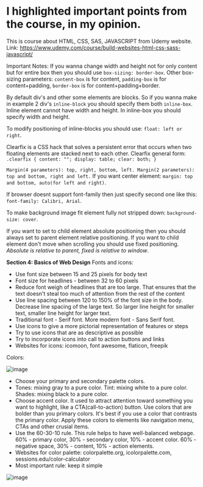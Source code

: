 # I highlighted important points from the course, in my opinion.
This is course about HTML, CSS, SAS, JAVASCRIPT from Udemy website.
Link: https://www.udemy.com/course/build-websites-html-css-sass-javascript/

Important Notes:
If you wanna change width and height not for only content but for entire box then you should use `box-sizing: border-box`. Other box-sizing parameters: `content-box` is for content, `padding-box` is for content+padding, `border-box` is for content+padding+border.

By default div's and other some elements are blocks. So if you wanna make in example 2 div's `inline-block` you should specify them both `inline-box`. Inline element cannot have width and height. In inline-box you should specify width and height.

To modify positioning of inline-blocks you should use: `float: left or right`.

Clearfix is a CSS hack that solves a persistent error that occurs when two floating elements are stacked next to each other. 
Clearfix general form: `.clearfix {
  content: "";
  display: table;
  clear: both;
}`

`Margin(4 parameters): top, right, bottom, left. Margin(2 parameters): top and bottom, right and left.` If you want center element: `margin: top and bottom, auto(for left and right)`.

If browser doesnt support font-family then just specify second one like this: `font-family: Calibri, Arial`.

To make background image fit element fully not stripped down: `background-size: cover`.

If you want to set to child element absolute positioning then you should always set to parent element relative positioning. If you want to child element don't move when scrolling you should use fixed positioning. *Absolute is relative to parent, fixed is relative to window*.

**Section 4: Basics of Web Design**
Fonts and icons:
- Use font size between 15 and 25 pixels for body text
- Font size for headlines - between 32 to 60 pixels
- Reduce font weigh of headlines that are too large. That ensures that the text doesn't steal too much of attention from the rest of the content
- Use line spacing between 120 to 150% of the font size in the body. Decrease line spacing of the large text. So larger line height for smaller text, smaller line height for larger text.
- Traditional font - Serif font. More modern font - Sans Serif font. 
- Use icons to give a more pictorial representation of features or steps
- Try to use icons that are as descriptive as possible
- Try to incorporate icons into call to action buttons and links
- Websites for icons: icomoon, font awesome, flaticon, freepik

Colors:

![image](https://user-images.githubusercontent.com/74294560/177476848-24504f5b-b0ac-4412-a897-52f077e1d228.png)

- Choose your primary and secondary palette colors. 
- Tones: mixing gray to a pure color. Tint: mixing white to a pure color. Shades: mixing black to a pure color.
- Choose accent color. It used to attract attention toward something you want to highlight, like a CTA(call-to-action) button. Use colors that are bolder than you primary colors. It's best if you use a color that contrasts the primary color. Apply these colors to elements like navigation menu, CTAs and other crusial items.
- Use the 60-30-10 rule. This rule helps to have well-balanced webpage. 60% - primary color, 30% - secondary color, 10% - accent color. 60% - negative space, 30% - content, 10% - action elements. 
- Websites for color palette: colorpalette.org, icolorpalette.com, sessions.edu/color-calculator
- Most important rule: keep it simple

![image](https://user-images.githubusercontent.com/74294560/177480894-6a394886-c70e-4d9e-a848-280abf395e56.png)
